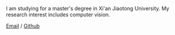 I am studying for a master's degree in Xi'an Jiaotong University. My research interest includes computer vision.

[Email](jiafeili@stu.xjtu.edu.cn) / [Github](https://github.com/jiafeiljf) 
